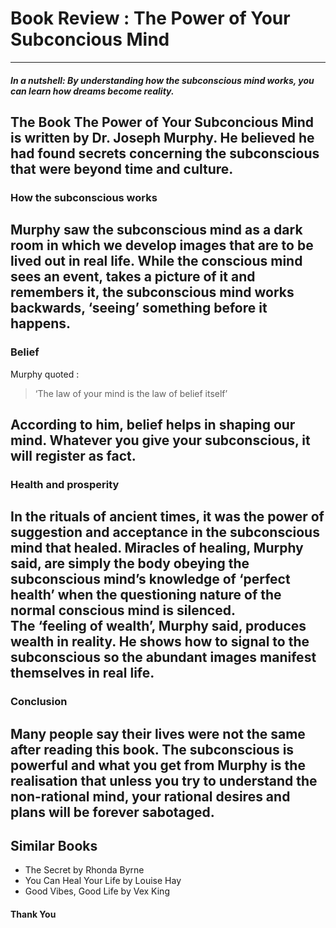 # Book Review : The Power of Your Subconcious Mind
***

#### _In a nutshell: By understanding how the subconscious mind works, you can learn how dreams become reality._

The Book __The Power of Your Subconcious Mind__ is written by Dr. Joseph Murphy. He believed he had found secrets concerning the subconscious that were beyond time and culture.
---
### How the subconscious works

Murphy saw the subconscious mind as a dark room in which we develop images that are to be lived out in real life. While the conscious mind sees an event, takes a picture of it and remembers it, the subconscious mind works backwards, ‘seeing’ something before it happens.
---
### Belief

Murphy quoted : 
>‘The law of your mind is the law of belief itself’

According to him, belief helps in shaping our mind. Whatever you give your subconscious, it will register as fact.
---
### Health and prosperity

In the rituals of ancient times, it was the power of suggestion and acceptance in the subconscious mind that healed. Miracles of healing, Murphy said, are simply the body obeying the subconscious mind’s knowledge of ‘perfect health’ when the questioning nature of the normal conscious mind is silenced. 
\
The ‘feeling of wealth’, Murphy said, produces wealth in reality. He shows how to signal to the subconscious so the abundant images manifest themselves in real life.
---
### Conclusion

Many people say their lives were not the same after reading this book. The subconscious is powerful and what you get from Murphy is the realisation that unless you try to understand the non-rational mind, your rational desires and plans will be forever sabotaged.
---
## Similar Books

* The Secret by Rhonda Byrne
* You Can Heal Your Life by Louise Hay
* Good Vibes, Good Life by Vex King

#### **Thank You**